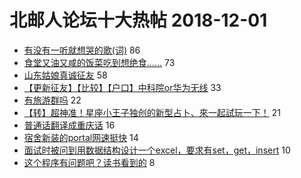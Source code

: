 # 北邮人论坛十大热帖 2018-12-01

- [有没有一听就想哭的歌(词)](https://bbs.byr.cn/article/Feeling/3090459) 86
- [食堂又油又咸的饭菜吃到想绝食……](https://bbs.byr.cn/article/Talking/6062141) 73
- [山东姑娘真诚征友](https://bbs.byr.cn/article/Friends/1901756) 58
- [【更新征友】【比较】【户口】中科院or华为无线](https://bbs.byr.cn/article/Job/2006554) 33
- [有旅游群吗](https://bbs.byr.cn/article/Travel/140542) 22
- [【转】超神准！星座小王子独创的新型占卜、來一起試玩一下！](https://bbs.byr.cn/article/Constellations/326533) 21
- [普通话翻译成重庆话](https://bbs.byr.cn/article/Chongqing/24871) 16
- [宿舍新装的portal网速挺快](https://bbs.byr.cn/article/BUPTNet/98758) 14
- [面试时被问到用数据结构设计一个excel，要求有set，get，insert](https://bbs.byr.cn/article/ACM_ICPC/97280) 10
- [这个程序有问题吧？读书看到的](https://bbs.byr.cn/article/Java/60540) 8


